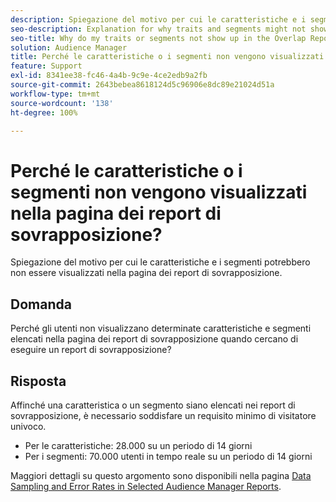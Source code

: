 ```yaml
---
description: Spiegazione del motivo per cui le caratteristiche e i segmenti potrebbero non essere visualizzati nella pagina dei report di sovrapposizione.
seo-description: Explanation for why traits and segments might not show up in the Overlap Reports page.
seo-title: Why do my traits or segments not show up in the Overlap Reports page?
solution: Audience Manager
title: Perché le caratteristiche o i segmenti non vengono visualizzati nella pagina dei report di sovrapposizione?
feature: Support
exl-id: 8341ee38-fc46-4a4b-9c9e-4ce2edb9a2fb
source-git-commit: 2643bebea8618124d5c96906e8dc89e21024d51a
workflow-type: tm+mt
source-wordcount: '138'
ht-degree: 100%

---
```


# Perché le caratteristiche o i segmenti non vengono visualizzati nella pagina dei report di sovrapposizione?

Spiegazione del motivo per cui le caratteristiche e i segmenti potrebbero non essere visualizzati nella pagina dei report di sovrapposizione.

## Domanda

Perché gli utenti non visualizzano determinate caratteristiche e segmenti elencati nella pagina dei report di sovrapposizione quando cercano di eseguire un report di sovrapposizione?

## Risposta

Affinché una caratteristica o un segmento siano elencati nei report di sovrapposizione, è necessario soddisfare un requisito minimo di visitatore univoco.

* Per le caratteristiche: 28.000 su un periodo di 14 giorni
* Per i segmenti: 70.000 utenti in tempo reale su un periodo di 14 giorni

Maggiori dettagli su questo argomento sono disponibili nella pagina [Data Sampling and Error Rates in Selected Audience Manager Reports](../reporting/report-sampling.md).
